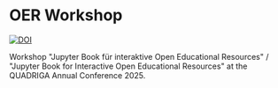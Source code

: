 # OER Workshop

[![DOI](https://zenodo.org/badge/1000067201.svg)](https://doi.org/10.5281/zenodo.15640938)

Workshop "Jupyter Book für interaktive Open Educational Resources" / "Jupyter Book for Interactive Open Educational Resources" at the QUADRIGA Annual Conference 2025.
